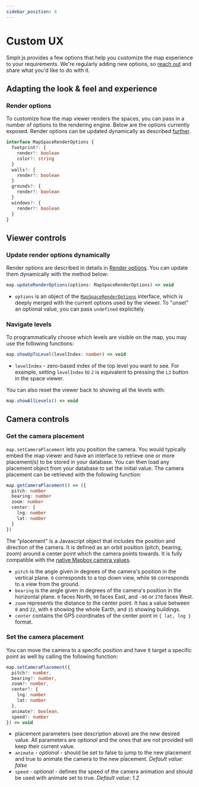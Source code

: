 ```yaml
---
sidebar_position: 4
---
```


# Custom UX

Smplr.js provides a few options that help you customize the map experience to your requirements. We're regularly adding new options, so [reach out](https://www.smplrspace.com/support) and share what you'd like to do with it.

## Adapting the look & feel and experience

### Render options

To customize how the map viewer renders the spaces, you can pass in a number of options to the rendering engine. Below are the options currently exposed. Render options can be updated dynamically as described [further](#update-render-options-dynamically).

```ts
interface MapSpaceRenderOptions {
  footprint?: {
    render?: boolean
    color?: string
  }
  walls?: {
    render?: boolean
  }
  grounds?: {
    render?: boolean
  }
  windows?: {
    render?: boolean
  }
}
```

## Viewer controls

### Update render options dynamically

Render options are described in details in [Render options](#render-options). You can update them dynamically with the method below:

```ts
map.updateRenderOptions(options: MapSpaceRenderOptions) => void
```

- `options` is an object of the [`MapSpaceRenderOptions`](#render-options) interface, which is deeply merged with the current options used by the viewer. To "unset" an optional value, you can pass `undefined` explicitely.

### Navigate levels

To programmatically choose which levels are visible on the map, you may use the following functions:

```ts
map.showUpToLevel(levelIndex: number) => void
```

- `levelIndex` - zero-based index of the top level you want to see. For example, setting `levelIndex` to `2` is equivalent to pressing the `L3` button in the space viewer.

You can also reset the viewer back to showing all the levels with:

```ts
map.showAllLevels() => void
```

## Camera controls

### Get the camera placement

`map.setCameraPlacement` lets you position the camera. You would typically embed the map viewer and have an interface to retrieve one or more placement(s) to be stored in your database. You can then load any placement object from your database to set the initial value. The camera placement can be retrieved with the following function:

```ts
map.getCameraPlacement() => ({
  pitch: number
  bearing: number
  zoom: number
  center: {
    lng: number
    lat: number
  }
})
```

The "placement" is a Javascript object that includes the position and direction of the camera. It is defined as an orbit position (pitch, bearing, zoom) around a center point which the camera points towards. It is fully compatible with the [native Mapbox camera values](https://docs.mapbox.com/android/maps/guides/camera-and-animation/camera/).

- `pitch` is the angle given in degrees of the camera's position in the vertical plane. `0` corresponds to a top down view, while `90` corresponds to a view from the ground.
- `bearing` is the angle given in degrees of the camera's position in the horizontal plane. `0` faces North, `90` faces East, and `-90` or `270` faces West.
- `zoom` represents the distance to the center point. It has a value between `0` and `22`, with `0` showing the whole Earth, and `15` showing buildings.
- `center` contains the GPS coordinates of the center point in `{ lat, lng }` format.

### Set the camera placement

You can move the camera to a specific position and have it target a specific point as well by calling the following function:

```ts
map.setCameraPlacement({
  pitch?: number,
  bearing?: number,
  zoom?: number,
  center?: {
    lng: number
    lat: number
  },
  animate?: boolean,
  speed?: number
}) => void
```

- placement parameters (see description above) are the new desired value. All parameters are _optional_ and the ones that are not provided will keep their current value.
- `animate` - _optional_ - should be set to false to jump to the new placement and true to animate the camera to the new placement. _Default value: false_
- `speed` - _optional_ - defines the speed of the camera animation and should be used with animate set to true. _Default value: 1.2_